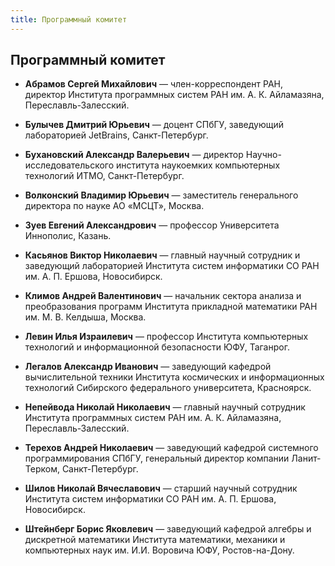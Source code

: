 ```yaml
---
title: Программный комитет
---
```


## Программный комитет

* **Абрамов Сергей Михайлович** — член-корреспондент РАН, директор Института программных систем РАН им. А. К. Айламазяна, Переславль-Залесский.

* **Булычев Дмитрий Юрьевич** — доцент СПбГУ, заведующий лабораторией JetBrains, Санкт-Петербург.

* **Бухановский Александр Валерьевич** —  директор Научно-исследовательского института наукоемких компьютерных технологий ИТМО, Санкт-Петербург.

* **Волконский Владимир Юрьевич** — заместитель генерального директора по науке АО «МСЦТ», Москва.      

* **Зуев Евгений Александрович** — профессор Университета Иннополис, Казань.

* **Касьянов Виктор Николаевич** — главный научный сотрудник и заведующий лабораторией Института систем информатики СО РАН им. А. П. Ершова, Новосибирск.

* **Климов Андрей Валентинович** — начальник сектора анализа и преобразования программ
Института прикладной математики РАН им. М. В. Келдыша, Москва.

* **Левин Илья Израилевич** — профессор Института компьютерных технологий и информационной безопасности ЮФУ, Таганрог.

* **Легалов Александр Иванович** —  заведующий кафедрой вычислительной техники Института космических и информационных технологий Сибирского федерального университета, Красноярск.

* **Непейвода Николай Николаевич**  —  главный научный сотрудник Института программных систем РАН им. А. К. Айламазяна, Переславль-Залесский.

* **Терехов Андрей Николаевич** — заведующий кафедрой системного программирования СПбГУ, генеральный директор компании Ланит-Терком, Санкт-Петербург.

* **Шилов Николай Вячеславович** — старший научный сотрудник Института систем информатики СО РАН им. А. П. Ершова, Новосибирск.

* **Штейнберг Борис Яковлевич** — заведующий кафедрой алгебры и дискретной математики Института математики, механики и компьютерных наук им. И.И. Воровича ЮФУ, Ростов-на-Дону.
